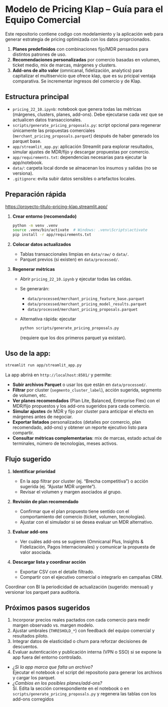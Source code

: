 # Modelo de Pricing Klap – Guía para el Equipo Comercial

Este repositorio contiene codigo con modelamiento y la aplicación web para generar estrategia de pricing optimizada con los datos proprcionados.

1. **Planes predefinidos** con combinaciones fijo/MDR pensados para distintos patrones de uso.
2. **Recomendaciones personalizadas** por comercio basadas en volumen, ticket medio, mix de marcas, márgenes y clusters.
3. **Add-ons de alto valor** (omnicanal, fidelización, analytics) para capitalizar el  multiservicio que ofrece klap, que es su pricipal ventaja comparativa. Se incrementar ingresos del comercio y de Klap.


## Estructura principal

- `pricing_22_10.ipynb`: notebook que genera todas las métricas (márgenes, clusters, planes, add-ons). Debe ejecutarse cada vez que se actualicen datos transaccionales.
- `scripts/generate_pricing_proposals.py`: script opcional para regenerar únicamente las propuestas comerciales (`merchant_pricing_proposals.parquet`) después de haber generado los parquet base.
- `app/streamlit_app.py`: aplicación Streamlit para explorar resultados, simular ajustes de MDR/fijo y descargar propuestas por comercio.
- `app/requirements.txt`: dependencias necesarias para ejecutar la app/notebook.
- `data/`: carpeta local donde se almacenan los insumos y salidas (no se versiona).
- `.gitignore`: evita subir datos sensibles o artefactos locales.

## Preparación rápida

<https://proyecto-titulo-pricing-klap.streamlit.app/>

1. **Crear entorno (recomendado)**

   ```bash
   python -m venv .venv
   source .venv/bin/activate  # Windows: .venv\Scripts\activate
   pip install -r app/requirements.txt
   ```

2. **Colocar datos actualizados**
   - Tablas transaccionales limpias en `data/raw/` o `data/`.
   - Parquet previos (si existen) en `data/processed/`.

3. **Regenerar métricas**
   - Abrir `pricing_22_10.ipynb` y ejecutar todas las celdas.
   - Se generarán:
     - `data/processed/merchant_pricing_feature_base.parquet`
     - `data/processed/merchant_pricing_model_results.parquet`
     - `data/processed/merchant_pricing_proposals.parquet`
   - Alternativa rápida: ejecutar  

     ```bash
     python scripts/generate_pricing_proposals.py
     ```  

     (requiere que los dos primeros parquet ya existan).

## Uso de la app:

```bash
streamlit run app/streamlit_app.py
```

La app abrirá en `http://localhost:8501/` y permite:

- **Subir archivos Parquet** o usar los que están en `data/processed/`.
- **Filtrar** por cluster (`segmento_cluster_label`), acción sugerida, segmento de volumen, etc.
- **Ver planes recomendados** (Plan Lite, Balanced, Enterprise Flex) con el MDR/fijo propuestos y los add-ons sugeridos para cada comercio.
- **Simular ajustes** de MDR y fijo por cluster para anticipar el efecto en márgenes antes de negociar.
- **Exportar listados** personalizados (detalles por comercio, plan recomendado, add-ons) y obtener un reporte ejecutivo listo para compartir.
- **Consultar métricas complementarias**: mix de marcas, estado actual de terminales, número de tecnologías, meses activos.

## Flujo sugerido

1. **Identificar prioridad**  
   - En la app filtrar por cluster (ej. “Brecha competitiva”) o acción sugerida (ej. “Ajustar MDR urgente”).
   - Revisar el volumen y margen asociados al grupo.

2. **Revisión de plan recomendado**  
   - Confirmar que el plan propuesto tiene sentido con el comportamiento del comercio (ticket, volumen, tecnologías).
   - Ajustar con el simulador si se desea evaluar un MDR alternativo.

3. **Evaluar add-ons**  
   - Ver cuáles add-ons se sugieren (Omnicanal Plus, Insights & Fidelización, Pagos Internacionales) y comunicar la propuesta de valor asociada.

4. **Descargar lista y coordinar acción**  
   - Exportar CSV con el detalle filtrado.
   - Compartir con el ejecutivo comercial o integrarlo en campañas CRM.


Coordinar con BI la periodicidad de actualización (sugerido: mensual) y versionar los parquet para auditoría.

## Próximos pasos sugeridos

1. Incorporar precios reales pactados con cada comercio para medir margen observado vs. margen modelo.
2. Ajustar umbrales (`THRESHOLD_*`) con feedback del equipo comercial y resultados piloto.
3. Integrar datos de elasticidad o churn para reforzar decisiones de descuentos.
4. Evaluar autenticación y publicación interna (VPN o SSO) si se expone la app fuera del entorno controlado.



- *¿Si la app marca que falta un archivo?*  
  Ejecutar el notebook o el script del repositorio para generar los archivos y cargar los parquet.
- *¿Cambios en los posibles planes/add-ons?*  
  Sí. Edita la sección correspondiente en el notebook o en `scripts/generate_pricing_proposals.py` y regenera las tablas con los add-ons corregidos

